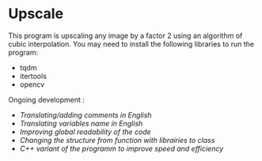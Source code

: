 # Upscale
This program is upscaling any image by a factor 2 using an algorithm of cubic interpolation. You may need to install the following libraries to run the program:
 - tqdm
 - itertools
 - opencv  
 
Ongoing development :
 - *Translating/adding comments in English*
 -  *Translating variables name in English*
 - *Improving global readability of the code*
 - *Changing the structure from function with librairies to class*
 - *C++ variant of the programm to improve speed and efficiency*
